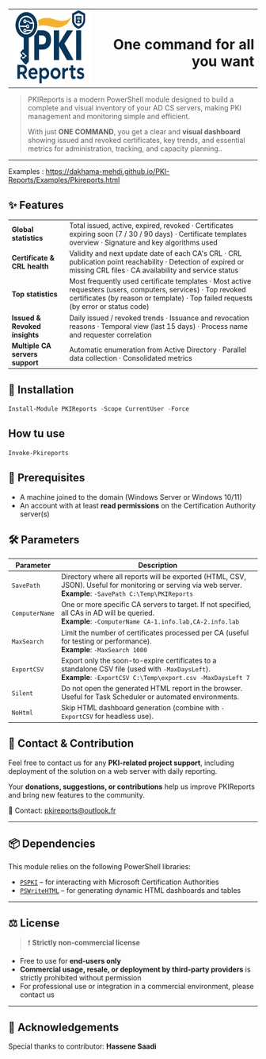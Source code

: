 <table style="width:100%;">
<tr>
<td style="vertical-align: middle;">
<img src="https://raw.githubusercontent.com/dakhama-mehdi/PKI-Reports/main/Logo/Logo_PKI.png" alt="PKIReports" width="250" height="150">
</td>
<td align="right" style="vertical-align: middle;">
<h1>One command for all you want</h1>
</td>
</tr>
</table>

> PKIReports is a modern PowerShell module designed to build a complete and visual inventory of your AD CS servers, making PKI management and monitoring simple and efficient.  
>  
> With just **ONE COMMAND**, you get a clear and **visual dashboard** showing issued and revoked certificates, key trends, and essential metrics for administration, tracking, and capacity planning..
---
Examples : https://dakhama-mehdi.github.io/PKI-Reports/Examples/Pkireports.html

## ✨ Features

| | |
|-----------|----------|
| **Global statistics** | Total issued, active, expired, revoked · Certificates expiring soon (7 / 30 / 90 days) · Certificate templates overview · Signature and key algorithms used |
| **Certificate & CRL health** | Validity and next update date of each CA's CRL · CRL publication point reachability · Detection of expired or missing CRL files · CA availability and service status |
| **Top statistics** | Most frequently used certificate templates · Most active requesters (users, computers, services) · Top revoked certificates (by reason or template) · Top failed requests (by error or status code) |
| **Issued & Revoked insights** | Daily issued / revoked trends · Issuance and revocation reasons · Temporal view (last 15 days) · Process name and requester correlation |
| **Multiple CA servers support** | Automatic enumeration from Active Directory · Parallel data collection · Consolidated metrics |

## 🚀 Installation

```powershell
Install-Module PKIReports -Scope CurrentUser -Force
````
## How tu use 

```powershell
Invoke-Pkireports
````

## 🧱 Prerequisites

- A machine joined to the domain (Windows Server or Windows 10/11)
- An account with at least **read permissions** on the Certification Authority server(s)

## 🛠️ Parameters

| Parameter      | Description |
|----------------|-------------|
| `SavePath`    | Directory where all reports will be exported (HTML, CSV, JSON). Useful for monitoring or serving via web server. **Example**: `-SavePath C:\Temp\PKIReports` |
| `ComputerName`| One or more specific CA servers to target. If not specified, all CAs in AD will be queried.<br>**Example**: `-ComputerName CA-1.info.lab,CA-2.info.lab` |
| `MaxSearch`   | Limit the number of certificates processed per CA (useful for testing or performance).<br>**Example**: `-MaxSearch 1000` |
| `ExportCSV`   | Export only the soon-to-expire certificates to a standalone CSV file (used with `-MaxDaysLeft`).<br>**Example**: `-ExportCSV C:\Temp\export.csv -MaxDaysLeft 7` |
| `Silent`      | Do not open the generated HTML report in the browser. Useful for Task Scheduler or automated environments. |
| `NoHtml`      | Skip HTML dashboard generation (combine with `-ExportCSV` for headless use). |

## 🤝 Contact & Contribution

Feel free to contact us for any **PKI-related project support**, including deployment of the solution on a web server with daily reporting.

Your **donations, suggestions, or contributions** help us improve PKIReports and bring new features to the community.

📧 Contact: [pkireports@outlook.fr](mailto:pkireports@outlook.fr)

---

## 📦 Dependencies

This module relies on the following PowerShell libraries:

- [`PSPKI`](https://github.com/PKISolutions/PSPKI) – for interacting with Microsoft Certification Authorities
- [`PSWriteHTML`](https://github.com/EvotecIT/PSWriteHTML) – for generating dynamic HTML dashboards and tables

---

## ⚖️ License

> ❗ **Strictly non-commercial license**

- Free to use for **end-users only**  
- **Commercial usage, resale, or deployment by third-party providers** is strictly prohibited without permission  
- For professional use or integration in a commercial environment, please contact us

---

## 🙏 Acknowledgements

Special thanks to contributor: **Hassene Saadi**


